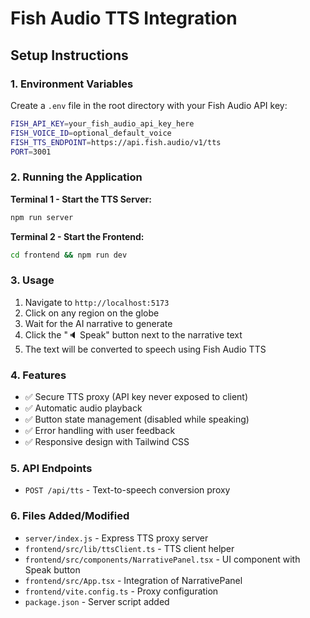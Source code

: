 # Fish Audio TTS Integration

## Setup Instructions

### 1. Environment Variables
Create a `.env` file in the root directory with your Fish Audio API key:

```bash
FISH_API_KEY=your_fish_audio_api_key_here
FISH_VOICE_ID=optional_default_voice
FISH_TTS_ENDPOINT=https://api.fish.audio/v1/tts
PORT=3001
```

### 2. Running the Application

**Terminal 1 - Start the TTS Server:**
```bash
npm run server
```

**Terminal 2 - Start the Frontend:**
```bash
cd frontend && npm run dev
```

### 3. Usage
1. Navigate to `http://localhost:5173`
2. Click on any region on the globe
3. Wait for the AI narrative to generate
4. Click the "🔈 Speak" button next to the narrative text
5. The text will be converted to speech using Fish Audio TTS

### 4. Features
- ✅ Secure TTS proxy (API key never exposed to client)
- ✅ Automatic audio playback
- ✅ Button state management (disabled while speaking)
- ✅ Error handling with user feedback
- ✅ Responsive design with Tailwind CSS

### 5. API Endpoints
- `POST /api/tts` - Text-to-speech conversion proxy

### 6. Files Added/Modified
- `server/index.js` - Express TTS proxy server
- `frontend/src/lib/ttsClient.ts` - TTS client helper
- `frontend/src/components/NarrativePanel.tsx` - UI component with Speak button
- `frontend/src/App.tsx` - Integration of NarrativePanel
- `frontend/vite.config.ts` - Proxy configuration
- `package.json` - Server script added
